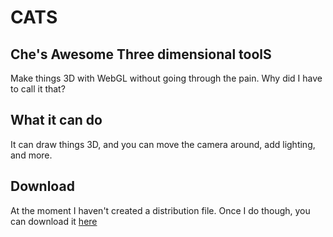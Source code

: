 # CATS
## Che's Awesome Three dimensional toolS
Make things 3D with WebGL without going through the pain.
Why did I have to call it that?
## What it can do
It can draw things 3D, and you can move the camera around, add lighting, and more.

## Download
At the moment I haven't created a distribution file. Once I do though, you can download it [here](https://what-ever-this-is.github.io/CATS)